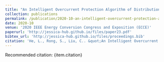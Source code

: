 ```yaml
---
title: "An Intelligent Overcurrent Protection Algorithm of Distribution Systems with Inverter based Distributed Energy Resources"
collection: publications
permalink: /publication/2020-10-an-intelligent-overcurrent-protection-algorithm-of-distribution-systems-with-inverter-based-distributed-energy-resources
date: 2020-10
venue: '2020 IEEE Energy Conversion Congress and Exposition (ECCE)'
paperurl: 'http://jessica-hub.github.io/files/paper23.pdf'
bibtex_url: 'http://jessica-hub.github.io/files/proceedings.bib'
citation: 'He, L., Rong, S., Liu, C.. &quot;An Intelligent Overcurrent Protection Algorithm of Distribution Systems with Inverter based Distributed Energy Resources.&quot; <i>2020 IEEE Energy Conversion Congress and Exposition (ECCE)</i>, pp. 2746–2751, 2020.'
---
```


Recommended citation: {item.citation}
